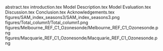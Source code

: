 abstract.tex
introduction.tex
Model Description.tex
Model Evaluation.tex
Discussion.tex
Conclusion.tex
Acknowledgements.tex
figures/SAM_index_seasons3/SAM_index_seasons3.png
figures/Total_column1/Total_column1.png
figures/Melbourne_REF_C1_Ozonesonde/Melbourne_REF_C1_Ozonesonde.png
figures/Macquarie_REF_C1_Ozonesonde/Macquarie_REF_C1_Ozonesonde.png
